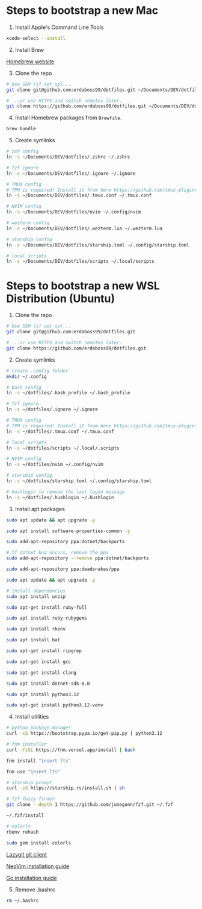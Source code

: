 # Steps to bootstrap a new Mac

1. Install Apple's Command Line Tools

```zsh
xcode-select --install
```

2. Install Brew

[Homebrew website](https://brew.sh/)

3. Clone the repo

```zsh
# Use SSH (if set up)...
git clone git@github.com:erdaboss99/dotfiles.git ~/Documents/DEV/dotfiles
```

```zsh
# ...or use HTTPS and switch remotes later.
git clone https://github.com/erdaboss99/dotfiles.git ~/Documents/DEV/dotfiles
```

4. Install Homebrew packages from `Brewfile`.

```zsh
brew bundle
```

5. Create symlinks

```zsh
# zsh config
ln -s ~/Documents/DEV/dotfiles/.zshrc ~/.zshrc
```

```zsh
# fzf ignore
ln -s ~/Documents/DEV/dotfiles/.ignore ~/.ignore
```

```zsh
# TMUX config
# TPM is required! Install it from here https://github.com/tmux-plugins/tpm
ln -s ~/Documents/DEV/dotfiles/.tmux.conf ~/.tmux.conf
```

```zsh
# NVIM config
ln -s ~/Documents/DEV/dotfiles/nvim ~/.config/nvim
```

```zsh
# wezterm config
ln -s ~/Documents/DEV/dotfiles/.wezterm.lua ~/.wezterm.lua
```

```zsh
# starship config
ln -s ~/Documents/DEV/dotfiles/starship.toml ~/.config/starship.toml
```

```zsh
# local scripts
ln -s ~/Documents/DEV/dotfiles/scripts ~/.local/scripts
```

# Steps to bootstrap a new WSL Distribution (Ubuntu)

1. Clone the repo

```zsh
# Use SSH (if set up)...
git clone git@github.com:erdaboss99/dotfiles.git
```

```zsh
# ...or use HTTPS and switch remotes later.
git clone https://github.com/erdaboss99/dotfiles.git
```

2. Create symlinks

```zsh
# create .config folder
mkdir ~/.config
```

```zsh
# bash config
ln -s ~/dotfiles/.bash_profile ~/.bash_profile
```

```zsh
# fzf ignore
ln -s ~/dotfiles/.ignore ~/.ignore
```

```zsh
# TMUX config
# TPM is required! Install it from here https://github.com/tmux-plugins/tpm
ln -s ~/dotfiles/.tmux.conf ~/.tmux.conf
```

```zsh
# local scripts
ln -s ~/dotfiles/scripts ~/.local/.scripts
```

```zsh
# NVIM config
ln -s ~/dotfiles/nvim ~/.config/nvim
```

```zsh
# starship config
ln -s ~/dotfiles/starship.toml ~/.config/starship.toml
```

```zsh
# hushlogin to remove the last login message
ln -s ~/dotfiles/.hushlogin ~/.hushlogin
```

3. Install apt packages

```zsh
sudo apt update && apt upgrade -y

sudo apt install software-properties-common -y

sudo add-apt-repository ppa:dotnet/backports

# If dotnet bug occurs, remove the ppa
sudo add-apt-repository --remove ppa:dotnet/backports

sudo add-apt-repository ppa:deadsnakes/ppa

sudo apt update && apt upgrade -y
```

```zsh
# install dependencies
sudo apt install unzip

sudo apt-get install ruby-full

sudo apt install ruby-rubygems

sudo apt install rbenv

sudo apt install bat

sudo apt-get install ripgrep

sudo apt-get install gcc

sudo apt-get install clang

sudo apt install dotnet-sdk-8.0

sudo apt install python3.12

sudo apt-get install python3.12-venv

```

4. Install utilities

```zsh
# python package manager
curl -sS https://bootstrap.pypa.io/get-pip.py | python3.12
```

```zsh
# fnm installer
curl -fsSL https://fnm.vercel.app/install | bash

fnm install "insert lts"

fnm use "insert lts"
```

```zsh
# starship prompt
curl -sS https://starship.rs/install.sh | sh
```

```zsh
# fzf fuzzy finder
git clone --depth 1 https://github.com/junegunn/fzf.git ~/.fzf

~/.fzf/install
```

```zsh
# colorls
rbenv rehash

sudo gem install colorls
```

[Lazygit git client](https://github.com/jesseduffield/lazygit)

[NeoVim installation guide](https://github.com/neovim/neovim/blob/master/INSTALL.md)

[Go installation guide](https://go.dev/doc/install)

5. Remove .bashrc

```zsh
rm ~/.bashrc
```
